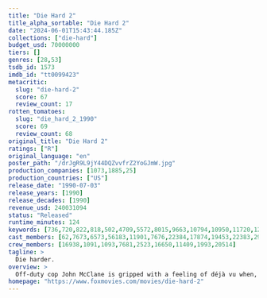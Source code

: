 ```yaml
---
title: "Die Hard 2"
title_alpha_sortable: "Die Hard 2"
date: "2024-06-01T15:43:44.185Z"
collections: ["die-hard"]
budget_usd: 70000000
tiers: []
genres: [28,53]
tsdb_id: 1573
imdb_id: "tt0099423"
metacritic:
  slug: "die-hard-2"
  score: 67
  review_count: 17
rotten_tomatoes:
  slug: "die_hard_2_1990"
  score: 69
  review_count: 68
original_title: "Die Hard 2"
ratings: ["R"]
original_language: "en"
poster_path: "/drJgR9L9jY44DQZvvfrZ2YoGJmW.jpg"
production_companies: [1073,1885,25]
production_countries: ["US"]
release_date: "1990-07-03"
release_years: [1990]
release_decades: [1990]
revenue_usd: 240031094
status: "Released"
runtime_minutes: 124
keywords: [736,720,822,818,502,4709,5572,8015,9663,10794,10950,11720,12670,13015,14601,14765,15246,15248,33553,158770,207317,207771,219404]
cast_members: [62,7673,6573,56183,11901,7676,22384,17874,19453,22383,29384,7672,1280,3010,58161,418,5723,155423,6198,534,189162,140250,33491,17782,27109,33492,84493]
crew_members: [16938,1091,1093,7681,2523,16650,11409,1993,20514]
tagline: >
  Die harder.
overview: >
  Off-duty cop John McClane is gripped with a feeling of déjà vu when, on a snowy Christmas Eve in the nation’s capital, terrorists seize a major international airport, holding thousands of holiday travelers hostage. Renegade military commandos led by a murderous rogue officer plot to rescue a drug lord from justice and are prepared for every contingency except one: McClane’s smart-mouthed heroics.
homepage: "https://www.foxmovies.com/movies/die-hard-2"
---
```

